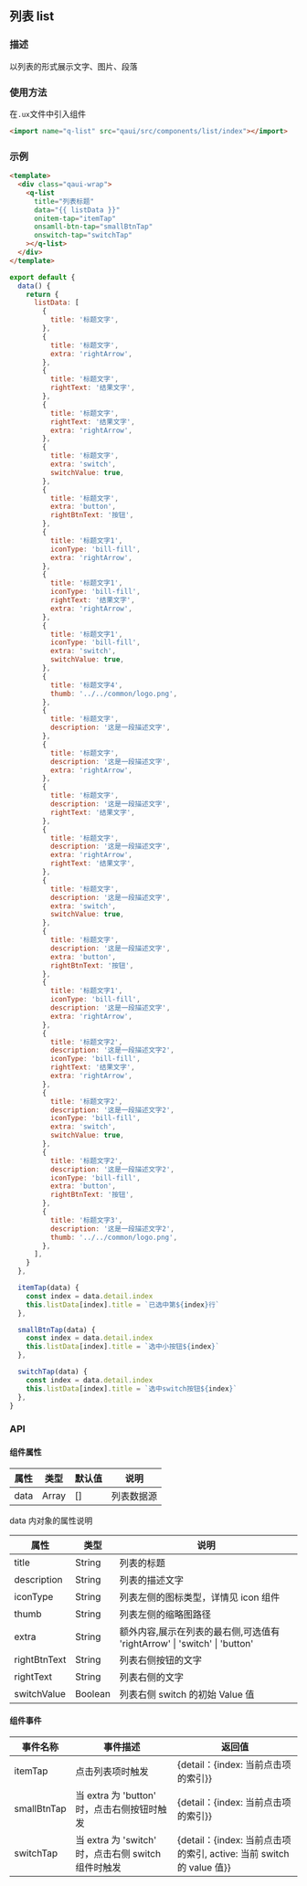 ## 列表 list

### 描述

以列表的形式展示文字、图片、段落

### 使用方法

在`.ux`文件中引入组件

```html
<import name="q-list" src="qaui/src/components/list/index"></import>
```

### 示例

```html
<template>
  <div class="qaui-wrap">
    <q-list
      title="列表标题"
      data="{{ listData }}"
      onitem-tap="itemTap"
      onsamll-btn-tap="smallBtnTap"
      onswitch-tap="switchTap"
    ></q-list>
  </div>
</template>
```

```js
export default {
  data() {
    return {
      listData: [
        {
          title: '标题文字',
        },
        {
          title: '标题文字',
          extra: 'rightArrow',
        },
        {
          title: '标题文字',
          rightText: '结果文字',
        },
        {
          title: '标题文字',
          rightText: '结果文字',
          extra: 'rightArrow',
        },
        {
          title: '标题文字',
          extra: 'switch',
          switchValue: true,
        },
        {
          title: '标题文字',
          extra: 'button',
          rightBtnText: '按钮',
        },
        {
          title: '标题文字1',
          iconType: 'bill-fill',
          extra: 'rightArrow',
        },
        {
          title: '标题文字1',
          iconType: 'bill-fill',
          rightText: '结果文字',
          extra: 'rightArrow',
        },
        {
          title: '标题文字1',
          iconType: 'bill-fill',
          extra: 'switch',
          switchValue: true,
        },
        {
          title: '标题文字4',
          thumb: '../../common/logo.png',
        },
        {
          title: '标题文字',
          description: '这是一段描述文字',
        },
        {
          title: '标题文字',
          description: '这是一段描述文字',
          extra: 'rightArrow',
        },
        {
          title: '标题文字',
          description: '这是一段描述文字',
          rightText: '结果文字',
        },
        {
          title: '标题文字',
          description: '这是一段描述文字',
          extra: 'rightArrow',
          rightText: '结果文字',
        },
        {
          title: '标题文字',
          description: '这是一段描述文字',
          extra: 'switch',
          switchValue: true,
        },
        {
          title: '标题文字',
          description: '这是一段描述文字',
          extra: 'button',
          rightBtnText: '按钮',
        },
        {
          title: '标题文字1',
          iconType: 'bill-fill',
          description: '这是一段描述文字',
          extra: 'rightArrow',
        },
        {
          title: '标题文字2',
          description: '这是一段描述文字2',
          iconType: 'bill-fill',
          rightText: '结果文字',
          extra: 'rightArrow',
        },
        {
          title: '标题文字2',
          description: '这是一段描述文字2',
          iconType: 'bill-fill',
          extra: 'switch',
          switchValue: true,
        },
        {
          title: '标题文字2',
          description: '这是一段描述文字2',
          iconType: 'bill-fill',
          extra: 'button',
          rightBtnText: '按钮',
        },
        {
          title: '标题文字3',
          description: '这是一段描述文字2',
          thumb: '../../common/logo.png',
        },
      ],
    }
  },

  itemTap(data) {
    const index = data.detail.index
    this.listData[index].title = `已选中第${index}行`
  },

  smallBtnTap(data) {
    const index = data.detail.index
    this.listData[index].title = `选中小按钮${index}`
  },

  switchTap(data) {
    const index = data.detail.index
    this.listData[index].title = `选中switch按钮${index}`
  },
}
```

### API

#### 组件属性

| 属性 | 类型  | 默认值 | 说明       |
| ---- | ----- | ------ | ---------- |
| data | Array | []     | 列表数据源 |

data 内对象的属性说明

| 属性         | 类型    | 说明                                                                      |
| ------------ | ------- | ------------------------------------------------------------------------- |
| title        | String  | 列表的标题                                                                |
| description  | String  | 列表的描述文字                                                            |
| iconType     | String  | 列表左侧的图标类型，详情见 icon 组件                                      |
| thumb        | String  | 列表左侧的缩略图路径                                                      |
| extra        | String  | 额外内容,展示在列表的最右侧,可选值有 'rightArrow' \| 'switch' \| 'button' |
| rightBtnText | String  | 列表右侧按钮的文字                                                        |
| rightText    | String  | 列表右侧的文字                                                            |
| switchValue  | Boolean | 列表右侧 switch 的初始 Value 值                                           |

#### 组件事件

| 事件名称    | 事件描述                                            | 返回值                                                               |
| ----------- | --------------------------------------------------- | -------------------------------------------------------------------- |
| itemTap     | 点击列表项时触发                                    | {detail：{index: 当前点击项的索引}}                                  |
| smallBtnTap | 当 extra 为 'button' 时，点击右侧按钮时触发         | {detail：{index: 当前点击项的索引}}                                  |
| switchTap   | 当 extra 为 'switch' 时，点击右侧 switch 组件时触发 | {detail：{index: 当前点击项的索引, active: 当前 switch 的 value 值}} |
